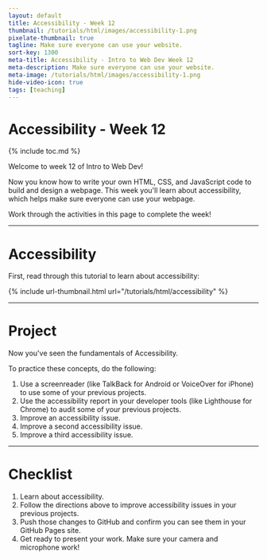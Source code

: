 ```yaml
---
layout: default
title: Accessibility - Week 12
thumbnail: /tutorials/html/images/accessibility-1.png
pixelate-thumbnail: true
tagline: Make sure everyone can use your website.
sort-key: 1300
meta-title: Accessibility - Intro to Web Dev Week 12
meta-description: Make sure everyone can use your website.
meta-image: /tutorials/html/images/accessibility-1.png
hide-video-icon: true
tags: [teaching]
---
```


# Accessibility - Week 12

{% include toc.md %}

Welcome to week 12 of Intro to Web Dev!

Now you know how to write your own HTML, CSS, and JavaScript code to build and design a webpage. This week you'll learn about accessibility, which helps make sure everyone can use your webpage.

Work through the activities in this page to complete the week!

---

# Accessibility

First, read through this tutorial to learn about accessibility:

{% include url-thumbnail.html url="/tutorials/html/accessibility" %}

---

# Project

Now you've seen the fundamentals of Accessibility.

To practice these concepts, do the following:

1. Use a screenreader (like TalkBack for Android or VoiceOver for iPhone) to use some of your previous projects.
2. Use the accessibility report in your developer tools (like Lighthouse for Chrome) to audit some of your previous projects.
3. Improve an accessibility issue.
4. Improve a second accessibility issue.
5. Improve a third accessibility issue.


---

# Checklist

1. Learn about accessibility.
2. Follow the directions above to improve accessibility issues in your previous projects.
3. Push those changes to GitHub and confirm you can see them in your GitHub Pages site.
4. Get ready to present your work. Make sure your camera and microphone work!
